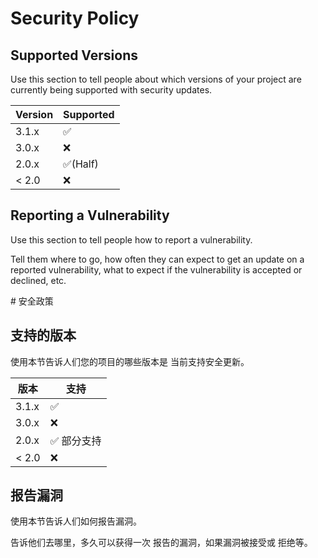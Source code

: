 # Security Policy

## Supported Versions

Use this section to tell people about which versions of your project are
currently being supported with security updates.

| Version | Supported          |
| ------- | ------------------ |
| 3.1.x   | :white_check_mark: |
| 3.0.x   | :x:                |
| 2.0.x   | :white_check_mark:(Half) |
| < 2.0   | :x:                |

## Reporting a Vulnerability

Use this section to tell people how to report a vulnerability.

Tell them where to go, how often they can expect to get an update on a
reported vulnerability, what to expect if the vulnerability is accepted or
declined, etc.

<div id="half"></div>
# 安全政策

## 支持的版本

使用本节告诉人们您的项目的哪些版本是
当前支持安全更新。

| 版本 | 支持          |
| ------- | ------------------ |
| 3.1.x   | :white_check_mark: |
| 3.0.x   | :x:                |
| 2.0.x   | :white_check_mark: 部分支持|
| < 2.0   | :x:                |

## 报告漏洞

使用本节告诉人们如何报告漏洞。

告诉他们去哪里，多久可以获得一次
报告的漏洞，如果漏洞被接受或
拒绝等。
